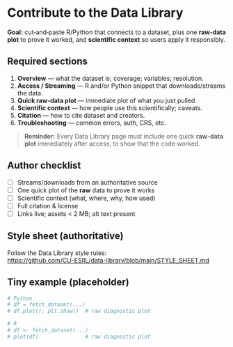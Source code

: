 # Contribute to the Data Library

**Goal:** cut‑and‑paste R/Python that connects to a dataset, plus one **raw‑data plot** to prove it worked, and **scientific context** so users apply it responsibly.

## Required sections
1. **Overview** — what the dataset is; coverage; variables; resolution.
2. **Access / Streaming** — R and/or Python snippet that downloads/streams the data.
3. **Quick raw‑data plot** — immediate plot of what you just pulled.
4. **Scientific context** — how people use this scientifically; caveats.
5. **Citation** — how to cite dataset and creators.
6. **Troubleshooting** — common errors, auth, CRS, etc.

> **Reminder:** Every Data Library page must include one quick **raw-data plot** immediately after access, to show that the code worked.

## Author checklist
- [ ] Streams/downloads from an authoritative source
- [ ] One quick plot of the **raw** data to prove it works
- [ ] Scientific context (what, where, why, how used)
- [ ] Full citation & license
- [ ] Links live; assets < 2 MB; alt text present

## Style sheet (authoritative)
Follow the Data Library style rules:  
https://github.com/CU-ESIIL/data-library/blob/main/STYLE_SHEET.md

## Tiny example (placeholder)
```python
# Python
# df = fetch_dataset(...)
# df.plot(); plt.show()  # raw diagnostic plot
```

```r
# R
# df <- fetch_dataset(...)
# plot(df)               # raw diagnostic plot
```
